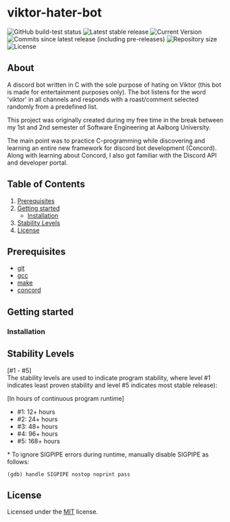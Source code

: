 # viktor-hater-bot
![GitHub build-test status](https://img.shields.io/github/workflow/status/sabotack/viktor-hater-bot/Makefile-build-test)
![Latest stable release](https://img.shields.io/github/v/release/sabotack/viktor-hater-bot?color=brightgreen&label=latest%20stable%20version)
![Current Version](https://img.shields.io/github/v/release/sabotack/viktor-hater-bot?include_prereleases&label=current%20version)
![Commits since latest release (including pre-releases)](https://img.shields.io/github/commits-since/sabotack/viktor-hater-bot/latest?include_prereleases)
![Repository size](https://img.shields.io/github/repo-size/sabotack/viktor-hater-bot)
![License](https://img.shields.io/github/license/sabotack/viktor-hater-bot)

## About

A discord bot written in C with the sole purpose of hating on Viktor (this bot is made for entertainment purposes only).
The bot listens for the word 'viktor' in all channels and responds with a roast/comment selected randomly from a predefined list.

This project was originally created during my free time in the break between my 1st and 2nd semester of Software Engineering at Aalborg University. 

The main point was to practice C-programming while discovering and learning an entire new framework for discord bot development (Concord).
Along with learning about Concord, I also got familiar with the Discord API and developer portal.

## Table of Contents
1. [Prerequisites](#prerequisites)
2. [Getting started](#getting-started)
    - [Installation](#installation)
3. [Stability Levels](#stability-levels)
4. [License](#license)

## Prerequisites
- [git](https://git-scm.com/)
- [gcc](https://gcc.gnu.org/)
- [make](https://www.gnu.org/software/make/)
- [concord](https://github.com/Cogmasters/concord/)

## Getting started
### Installation

## Stability Levels
[#1 - #5]  
The stability levels are used to indicate program stability, where level #1 indicates least proven stability and level #5 indicates most stable release):

[In hours of continuous program runtime]
- #1: 12+ hours
- #2: 24+ hours
- #3: 48+ hours
- #4: 96+ hours
- #5: 168+ hours

\* To ignore SIGPIPE errors during runtime, manually disable SIGPIPE as follows:
```
(gdb) handle SIGPIPE nostop noprint pass
```

## License

Licensed under the [MIT](LICENSE) license.

